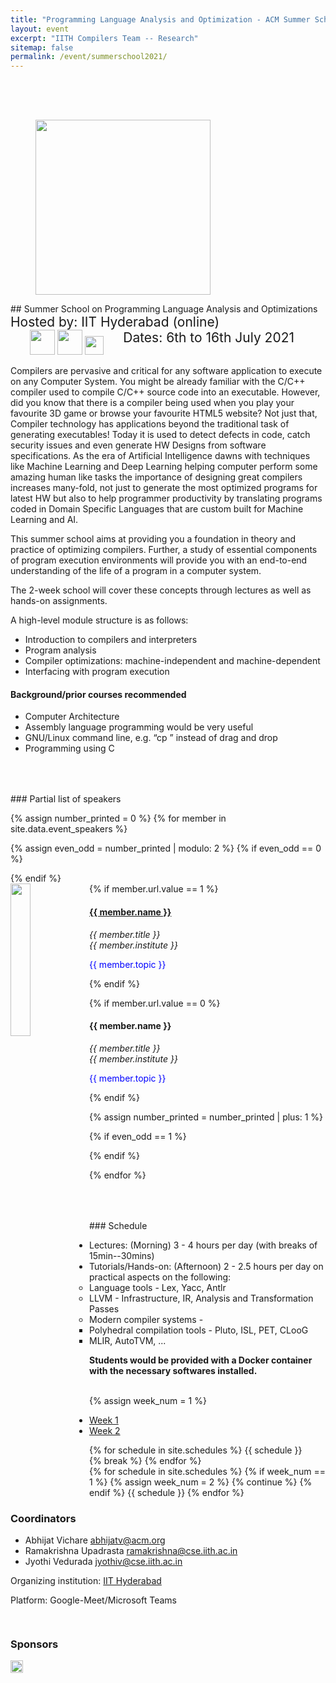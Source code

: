 ```yaml
---
title: "Programming Language Analysis and Optimization - ACM Summer School"
layout: event
excerpt: "IITH Compilers Team -- Research"
sitemap: false
permalink: /event/summerschool2021/
---
```


<section id="about" style="position: relative; padding-top: 50px;">
<figure>
<img src="{{ site.url }}{{ site.baseurl }}/images/event/iith-banner1.jpg" style="height: 280px; border-radius: 0%;">
</figure>
## Summer School on Programming Language Analysis and Optimizations


<div style="font-size: 150%;">
<span style="text-align: left;">
Hosted by: IIT Hyderabad (online)
</span>
<span style="float: right; padding-right:50px">
Dates: 6th to 16th July 2021
</span>
</div>

<div class="col-sm-4 col-sm-8 col-sm-12 gridevent" style="text-align: center;">
  <img src="{{ site.url }}{{ site.baseurl }}/images/event/acm_india_council_logo_sm.jpg" style="height: 40px">
  <img src="{{ site.url }}{{ site.baseurl }}/images/event/iit-hyderabad-logo.png" style="height: 40px">
  <img src="{{ site.url }}{{ site.baseurl }}/images/event/nvidia.jpg" style="height: 30px">
</div>

Compilers are pervasive and critical for any software application to execute on any Computer System. You might be already familiar with the C/C++ compiler used to compile C/C++ source code into an executable. However, did you know that there is a compiler being used when you play your favourite 3D game or browse your favourite HTML5 website? Not just that, Compiler technology has applications beyond the traditional task of generating executables! Today it is used to detect defects in code, catch security issues and even generate HW Designs from software specifications. As the era of Artificial Intelligence dawns with techniques like Machine Learning and Deep Learning helping computer perform some amazing human like tasks the importance of designing great compilers increases many-fold, not just to generate the most optimized programs for latest HW but also to help programmer productivity by translating programs coded in Domain Specific Languages that are custom built for Machine Learning and AI.

This summer school aims at providing you a foundation in theory and practice of optimizing compilers. Further, a study of essential components of program execution environments will provide you with an end-to-end understanding of the life of a program in a computer system.

The 2-week school will cover these concepts through lectures as well as hands-on assignments.

A high-level module structure is as follows:

* Introduction to compilers and interpreters
* Program analysis
* Compiler optimizations: machine-independent and machine-dependent
* Interfacing with program execution


#### Background/prior courses recommended

* Computer Architecture
* Assembly language programming would be very useful
* GNU/Linux command line, e.g. “cp <file1> <pathname2>” instead of drag and drop
* Programming using C
</section>

<section id="speakers" style="position: relative; padding-top: 50px;">
### Partial list of speakers

{% assign number_printed = 0 %}
{% for member in site.data.event_speakers %}

{% assign even_odd = number_printed | modulo: 2 %}
{% if even_odd == 0 %}
<div class="row">
{% endif %}
<div class="col-sm-6 clearfix gridevent">
  <img src="{{ site.url }}{{ site.baseurl }}/images/event/speakerpic/{{ member.photo }}" class="img-responsive" object-fit="scale-down" width="25%" height="25%" style="float: left">
  {% if member.url.value == 1 %}
  <h4 class="speakerinfo"><a href="{{ member.url.link }}" target="_blank">{{ member.name }}</a></h4>
  <i>{{ member.title }}<br>{{ member.institute }}</i>
  <p style="color:Blue;">{{ member.topic }}</p>
  {% endif %}

  {% if member.url.value == 0 %}
  <h4 class="speakerinfo">{{ member.name }}</h4>
  <i>{{ member.title }}<br>{{ member.institute }}</i>
  <p style="color:Blue;">{{ member.topic }}</p>
  {% endif %}
</div>

{% assign number_printed = number_printed | plus: 1 %}

{% if even_odd == 1 %}
</div>
{% endif %}

{% endfor %}

</section>


<section id="schedule-table" style="position: relative; padding-top: 50px;">
### Schedule

* Lectures: (Morning) 3 - 4 hours per day (with breaks of 15min--30mins)
* Tutorials/Hands-on: (Afternoon) 2 - 2.5 hours per day on practical aspects on the following: 
  * Language tools - Lex, Yacc, Antlr
  * LLVM - Infrastructure, IR, Analysis and Transformation Passes
  * Modern compiler systems - 
    * Polyhedral compilation tools - Pluto, ISL, PET, CLooG
    * MLIR, AutoTVM, ...

**Students would be provided with a Docker container with the necessary softwares installed.**

<br>
{% assign week_num = 1 %}

<ul id="profileTabs" class="nav nav-tabs">
    <li class="active"><a href="#week1" data-toggle="tab">Week 1</a></li>
    <li><a href="#week2" data-toggle="tab">Week 2</a></li>
</ul>
<div class="tab-content">
<div role="tabpanel" class="tab-pane active" id="week1">
{% for schedule in site.schedules %}
{{ schedule }}
<br>
{% break %}
{% endfor %}
</div>

<div role="tabpanel" class="tab-pane" id="week2">
{% for schedule in site.schedules %}
{% if week_num == 1 %}
{% assign week_num = 2 %}
{% continue %}
{% endif %}
{{ schedule }}
{% endfor %}
</div>
</div>

</section>

<section id="organizers" style="position: relative;">

### Coordinators
* Abhijat Vichare [abhijatv@acm.org](abhijatv@acm.org)
* Ramakrishna Upadrasta [ramakrishna@cse.iith.ac.in](ramakrishna@cse.iith.ac.in)
* Jyothi Vedurada [jyothiv@cse.iith.ac.in](jyothiv@cse.iith.ac.in)

Organizing institution: [IIT Hyderabad](https://iith.ac.in/)

Platform: Google-Meet/Microsoft Teams
</section>
<section id="sponsers" style="position: relative; padding-top: 15px;">

### Sponsors
<img src="{{ site.url }}{{ site.baseurl }}/images/event/nvidia.jpg" style="height: 20px;">
</section>